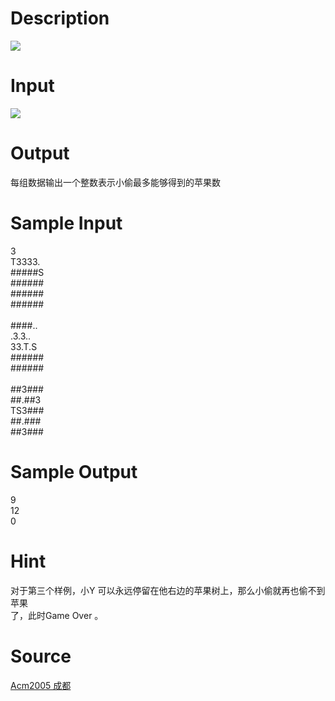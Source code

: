
# Description

<div class="content"><img border="0" src="/source/bzoj/1757/img/aHR0cHM6Ly9seWRzeS5jb20vSnVkZ2VPbmxpbmUvaW1hZ2VzLzE3NTdfMS5qcGc=.jpg"/>

</div>

# Input

<div class="content"><img border="0" src="/source/bzoj/1757/img/aHR0cHM6Ly9seWRzeS5jb20vSnVkZ2VPbmxpbmUvaW1hZ2VzLzE3NTdfMi5qcGc=.jpg"/>

</div>

# Output

<div class="content">每组数据输出一个整数表示小偷最多能够得到的苹果数</div>

# Sample Input

<div class="content"><span class="sampledata">3 <br/>
T3333.<br/>
#####S<br/>
######<br/>
######<br/>
######<br/>
<br/>
####..<br/>
.3.3..<br/>
33.T.S<br/>
######<br/>
######<br/>
<br/>
##3###<br/>
##.##3<br/>
TS3###<br/>
##.###<br/>
##3###<br/>
</span></div>

# Sample Output

<div class="content"><span class="sampledata">9<br/>
12<br/>
0<br/>
</span></div>

# Hint

<div class="content"><p>对于第三个样例，小Y 可以永远停留在他右边的苹果树上，那么小偷就再也偷不到苹果<br/>
了，此时Game Over 。</p></div>

# Source

<div class="content"><p><a href="problemset.php?search=Acm2005 成都">Acm2005 成都</a></p></div>

